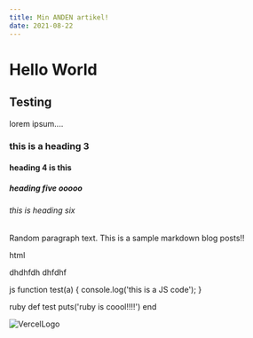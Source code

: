 ```yaml
---
title: Min ANDEN artikel!
date: 2021-08-22
---
```


# Hello World
## Testing
lorem ipsum....
### this is a heading 3
#### heading 4 is this
##### heading five ooooo
###### this is heading six
Random paragraph text. This is a sample markdown blog posts!!

html
<p>dhdhfdh dhfdhf</p>

js
function test(a) {
  console.log('this is a JS code');
}


ruby
def test
    puts('ruby is coool!!!!')
end

![VercelLogo](/images/vercel.svg)